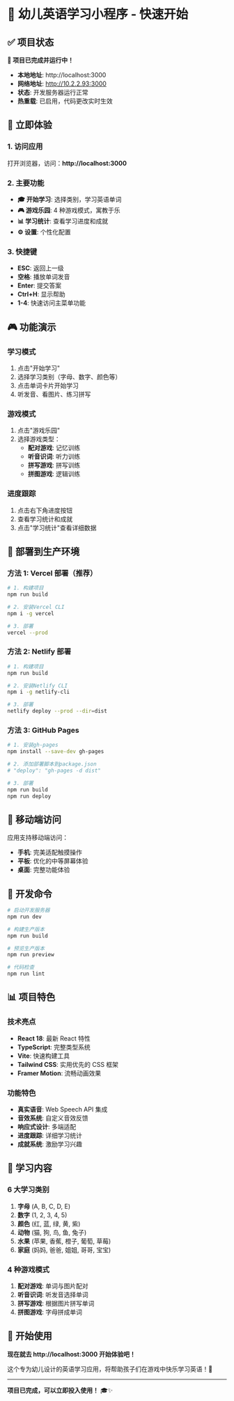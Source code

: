 # 🚀 幼儿英语学习小程序 - 快速开始

## ✅ 项目状态

**🎉 项目已完成并运行中！**

- **本地地址**: http://localhost:3000
- **网络地址**: http://10.2.2.93:3000
- **状态**: 开发服务器运行正常
- **热重载**: 已启用，代码更改实时生效

## 🎯 立即体验

### 1. 访问应用

打开浏览器，访问：**http://localhost:3000**

### 2. 主要功能

- **🎓 开始学习**: 选择类别，学习英语单词
- **🎮 游戏乐园**: 4 种游戏模式，寓教于乐
- **📊 学习统计**: 查看学习进度和成就
- **⚙️ 设置**: 个性化配置

### 3. 快捷键

- **ESC**: 返回上一级
- **空格**: 播放单词发音
- **Enter**: 提交答案
- **Ctrl+H**: 显示帮助
- **1-4**: 快速访问主菜单功能

## 🎮 功能演示

### 学习模式

1. 点击"开始学习"
2. 选择学习类别（字母、数字、颜色等）
3. 点击单词卡片开始学习
4. 听发音、看图片、练习拼写

### 游戏模式

1. 点击"游戏乐园"
2. 选择游戏类型：
   - **配对游戏**: 记忆训练
   - **听音识词**: 听力训练
   - **拼写游戏**: 拼写训练
   - **拼图游戏**: 逻辑训练

### 进度跟踪

1. 点击右下角进度按钮
2. 查看学习统计和成就
3. 点击"学习统计"查看详细数据

## 🚀 部署到生产环境

### 方法 1: Vercel 部署（推荐）

```bash
# 1. 构建项目
npm run build

# 2. 安装Vercel CLI
npm i -g vercel

# 3. 部署
vercel --prod
```

### 方法 2: Netlify 部署

```bash
# 1. 构建项目
npm run build

# 2. 安装Netlify CLI
npm i -g netlify-cli

# 3. 部署
netlify deploy --prod --dir=dist
```

### 方法 3: GitHub Pages

```bash
# 1. 安装gh-pages
npm install --save-dev gh-pages

# 2. 添加部署脚本到package.json
# "deploy": "gh-pages -d dist"

# 3. 部署
npm run build
npm run deploy
```

## 📱 移动端访问

应用支持移动端访问：

- **手机**: 完美适配触摸操作
- **平板**: 优化的中等屏幕体验
- **桌面**: 完整功能体验

## 🔧 开发命令

```bash
# 启动开发服务器
npm run dev

# 构建生产版本
npm run build

# 预览生产版本
npm run preview

# 代码检查
npm run lint
```

## 📊 项目特色

### 技术亮点

- **React 18**: 最新 React 特性
- **TypeScript**: 完整类型系统
- **Vite**: 快速构建工具
- **Tailwind CSS**: 实用优先的 CSS 框架
- **Framer Motion**: 流畅动画效果

### 功能特色

- **真实语音**: Web Speech API 集成
- **音效系统**: 自定义音效反馈
- **响应式设计**: 多端适配
- **进度跟踪**: 详细学习统计
- **成就系统**: 激励学习兴趣

## 🎯 学习内容

### 6 大学习类别

1. **字母** (A, B, C, D, E)
2. **数字** (1, 2, 3, 4, 5)
3. **颜色** (红, 蓝, 绿, 黄, 紫)
4. **动物** (猫, 狗, 鸟, 鱼, 兔子)
5. **水果** (苹果, 香蕉, 橙子, 葡萄, 草莓)
6. **家庭** (妈妈, 爸爸, 姐姐, 哥哥, 宝宝)

### 4 种游戏模式

1. **配对游戏**: 单词与图片配对
2. **听音识词**: 听发音选择单词
3. **拼写游戏**: 根据图片拼写单词
4. **拼图游戏**: 字母拼成单词

## 🎉 开始使用

**现在就去 http://localhost:3000 开始体验吧！**

这个专为幼儿设计的英语学习应用，将帮助孩子们在游戏中快乐学习英语！🌟

---

**项目已完成，可以立即投入使用！** 🎓✨
